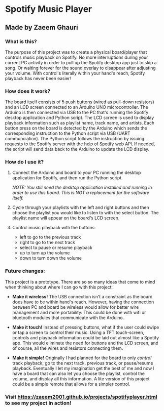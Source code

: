 # Spotify Music Player
## Made by Zaeem Ghauri

### What is this?

The purpose of this project was to create a physical board/player that controls music playback on Spotify. No more interruptions during your current PC activity in order to pull up
the Spotify desktop app just to skip a song. Or waiting forever for the sound overlay to disappear after adjusting your volume. With control's literally within your hand's reach,
Spotify playback has never been easier!

### How does it work?

The board itself consists of 5 push buttons (wired as pull-down resistors) and an LCD screen connected to an Arduino UNO microcontroller. The Arduino is then connected via USB to
the PC that's running the Spotify desktop application and Python script. The LCD screen is used to display playback information such as playlist name, track name, and artists. 
Each button press on the board is detected by the Arduino which sends the corresponding instruction to the Python script via USB (UART communciation). The Python script follows
the instruction by issuing requests to the Spotify server with the help of Spotify web API. If needed, the script will send data back to the Arduino to update the LCD display.

### How do I use it?

1. Connect the Arduino and board to your PC running the desktop application for Spotify, and then run the Python script.
   
   *NOTE: You still need the desktop application installed and running in order to use this board. This is NOT a replacement for the software itself.*
   
2. Cycle through your playlists with the left and right buttons and then choose the playlist you would like to listen to with the select button. The playlist name will 
   appear on the board's LCD screen.
   
3. Control music playback with the buttons:
   - left to go to the previous track
   - right to go to the next track
   - select to pause or resume playback
   - up to turn up the volume
   - down to turn down the volume 

### Future changes:

This project is a prototype. There are so so many ideas that come to mind when thinking about where I can go with this project:

- **Make it wireless!** The USB connection isn't a constraint as the board does have to be within hand's reach. However, having the connection between PC and board be wireless
  would allow for better wire management and more portability. This could be done with wifi or bluetooth modules that communicate with the Arduino.
  
- **Make it touch!** Instead of pressing buttons, what if the user could swipe or tap a screen to control their music. Using a TFT touch-screen, controls and playback information could
  be laid out almost like a Spotify app. This would eliminate the need for buttons and the LCD screen, and of course, all the wires and resistors connecting them.
  
- **Make it simple!** Originally I had planned for the board to only *control* track playback; go to the next track, previous track, or pause/resume playback. Eventually I let my
  imagination get the best of me and now I have a board that can also let you choose the playlist, control the volume, and display all this information. A lite version of this 
  project could be a simple remote that allows for a simpler control.
  
### Visit https://zaeem2001.github.io/projects/spotifyplayer.html to see my project in action!
